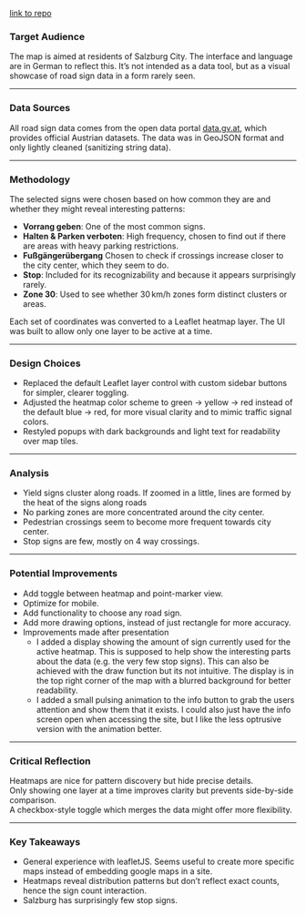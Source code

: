 [link to repo]()

### Target Audience

The map is aimed at residents of Salzburg City. The interface and language are in German to reflect this. It’s not intended as a data tool, but as a visual showcase of road sign data in a form rarely seen.

---

### Data Sources

All road sign data comes from the open data portal [data.gv.at](https://data.gv.at), which provides official Austrian datasets. The data was in GeoJSON format and only lightly cleaned (sanitizing string data).

---

### Methodology

The selected signs were chosen based on how common they are and whether they might reveal interesting patterns:

- **Vorrang geben**: One of the most common signs.
- **Halten & Parken verboten**: High frequency, chosen to find out if there are areas with heavy parking restrictions.
- **Fußgängerübergang** Chosen to check if crossings increase closer to the city center, which they seem to do.
- **Stop**: Included for its recognizability and because it appears surprisingly rarely.
- **Zone 30**: Used to see whether 30 km/h zones form distinct clusters or areas.

Each set of coordinates was converted to a Leaflet heatmap layer. The UI was built to allow only one layer to be active at a time.

---

### Design Choices

- Replaced the default Leaflet layer control with custom sidebar buttons for simpler, clearer toggling.
- Adjusted the heatmap color scheme to green → yellow → red instead of the default blue → red, for more visual clarity and to mimic traffic signal colors.
- Restyled popups with dark backgrounds and light text for readability over map tiles.

---

### Analysis

- Yield signs cluster along roads. If zoomed in a little, lines are formed by the heat of the signs along roads
- No parking zones are more concentrated around the city center.
- Pedestrian crossings seem to become more frequent towards city center.
- Stop signs are few, mostly on 4 way crossings.

---

### Potential Improvements

- Add toggle between heatmap and point-marker view.
- Optimize for mobile.
- Add functionality to choose any road sign.
- Add more drawing options, instead of just rectangle for more accuracy.
- Improvements made after presentation
  - I added a display showing the amount of sign currently used for the active heatmap.
    This is supposed to help show the interesting parts about the data (e.g. the very few stop signs). This can also be achieved with the draw function but its not intuitive. The display is in the top right corner of the map with a blurred background for better readability.
  - I added a small pulsing animation to the info button to grab the users attention and show them that it exists. I could also just have the info screen open when accessing the site, but I like the less optrusive version with the animation better.

---

### Critical Reflection

Heatmaps are nice for pattern discovery but hide precise details.  
Only showing one layer at a time improves clarity but prevents side-by-side comparison.  
A checkbox-style toggle which merges the data might offer more flexibility.

---

### Key Takeaways

- General experience with leafletJS. Seems useful to create more specific maps instead of embedding google maps in a site.
- Heatmaps reveal distribution patterns but don’t reflect exact counts, hence the sign count interaction.
- Salzburg has surprisingly few stop signs.
